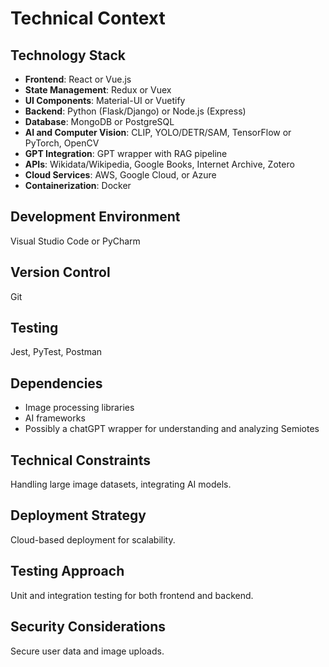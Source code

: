 # Technical Context

## Technology Stack
- **Frontend**: React or Vue.js
- **State Management**: Redux or Vuex
- **UI Components**: Material-UI or Vuetify
- **Backend**: Python (Flask/Django) or Node.js (Express)
- **Database**: MongoDB or PostgreSQL
- **AI and Computer Vision**: CLIP, YOLO/DETR/SAM, TensorFlow or PyTorch, OpenCV
- **GPT Integration**: GPT wrapper with RAG pipeline
- **APIs**: Wikidata/Wikipedia, Google Books, Internet Archive, Zotero
- **Cloud Services**: AWS, Google Cloud, or Azure
- **Containerization**: Docker

## Development Environment
Visual Studio Code or PyCharm

## Version Control
Git

## Testing
Jest, PyTest, Postman

## Dependencies
- Image processing libraries
- AI frameworks
- Possibly a chatGPT wrapper for understanding and analyzing Semiotes

## Technical Constraints
Handling large image datasets, integrating AI models.

## Deployment Strategy
Cloud-based deployment for scalability.

## Testing Approach
Unit and integration testing for both frontend and backend.

## Security Considerations
Secure user data and image uploads. 